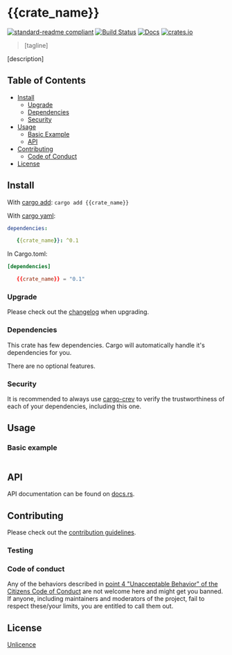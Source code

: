 # {{crate_name}}

[![standard-readme compliant](https://img.shields.io/badge/readme%20style-standard-brightgreen.svg?style=flat-square)](https://github.com/RichardLitt/standard-readme)
[![Build Status](https://github.com/najamelan/{{crate_name}}/workflows/ci/badge.svg?branch=release)](https://github.com/najamelan/{{crate_name}}/actions)
[![Docs](https://docs.rs/{{crate_name}}/badge.svg)](https://docs.rs/{{crate_name}})
[![crates.io](https://img.shields.io/crates/v/{{crate_name}}.svg)](https://crates.io/crates/{{crate_name}})


> [tagline]

[description]

## Table of Contents

- [Install](#install)
   - [Upgrade](#upgrade)
   - [Dependencies](#dependencies)
   - [Security](#security)
- [Usage](#usage)
   - [Basic Example](#basic-example)
   - [API](#api)
- [Contributing](#contributing)
   - [Code of Conduct](#code-of-conduct)
- [License](#license)


## Install
With [cargo add](https://github.com/killercup/cargo-edit):
`cargo add {{crate_name}}`

With [cargo yaml](https://gitlab.com/storedbox/cargo-yaml):
```yaml
dependencies:

   {{crate_name}}: ^0.1
```

In Cargo.toml:
```toml
[dependencies]

   {{crate_name}} = "0.1"
```

### Upgrade

Please check out the [changelog](https://github.com/najamelan/{{crate_name}}/blob/release/CHANGELOG.md) when upgrading.


### Dependencies

This crate has few dependencies. Cargo will automatically handle it's dependencies for you.

There are no optional features.


### Security

It is recommended to always use [cargo-crev](https://github.com/crev-dev/cargo-crev) to verify the trustworthiness of each of your dependencies, including this one.


## Usage



### Basic example

```rust

```

## API

API documentation can be found on [docs.rs](https://docs.rs/{{crate_name}}).


## Contributing

Please check out the [contribution guidelines](https://github.com/najamelan/{{crate_name}}/blob/release/CONTRIBUTING.md).


### Testing


### Code of conduct

Any of the behaviors described in [point 4 "Unacceptable Behavior" of the Citizens Code of Conduct](https://github.com/stumpsyn/policies/blob/master/citizen_code_of_conduct.md#4-unacceptable-behavior) are not welcome here and might get you banned. If anyone, including maintainers and moderators of the project, fail to respect these/your limits, you are entitled to call them out.

## License

[Unlicence](https://unlicense.org/)

